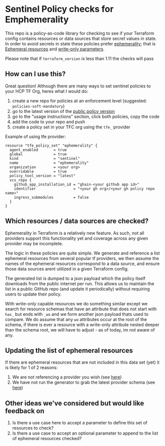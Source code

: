 # Sentinel Policy checks for Emphemerality

This repo is a policy-as-code library for checking to see if your Terraform config contains resources or data sources that store secret values in state. In order to avoid secrets in state these policies prefer [ephemerality](https://www.hashicorp.com/en/blog/ephemeral-values-in-terraform); that is [Ephemeral resources](https://developer.hashicorp.com/terraform/language/resources/ephemeral) and [write-only parameters](https://developer.hashicorp.com/terraform/language/resources/ephemeral/write-only).

Please note that if `terraform_version` is less than 1.11 the checks will pass

## How can I use this?

Great question! Although there are many ways to set sentinel policies to your HCP TF Org, heres what I would do:
1. create a new repo for policies at an enforcement level (suggested: `policies-soft-mandatory`)
2. go to the latest version of the [public policy version](https://registry.terraform.io/policies/drewmullen/ephemerality/0.0.2)
3. go to the "usage instructions" section, click both policies, copy the code
4. add the code to your repo and push
5. create a policy set in your TFC org using the `tfe_` provider

Example of using tfe provider:
```hcl
resource "tfe_policy_set" "ephemerality" {
  agent_enabled       = true
  global              = true
  kind                = "sentinel"
  name                = "ephemerality"
  organization        = <your org>
  overridable         = true
  policy_tool_version = "latest"
  vcs_repo {
    github_app_installation_id = "ghain-<your github app id>"
    identifier                 = "<your gh org>/<your gh policy repo name>"
    ingress_submodules         = false
  }
}
```

## Which resources / data sources are checked?

Ephemerality in Terraform is a relatively new feature. As such, not all providers support this functionality yet and coverage across any given provider may be incomplete. 

The logic in these policies are quite simple. We generate and reference a list ephemeral resources from several popular tf providers, we then assume the names of the ephemeral resources correspond to a data source, and ensure those data sources arent utilized in a given Terraform config. 

The generated list is dumped to a json payload which the policy itself downloads from the public internet per run. This allows us to maintain the list in a public GitHub repo (and update it periodically) without requiring users to update their policy.

With write-only capable resources we do something similar except we search for resource schemas that have an attribute that does not start with `has_` but ends with `_wo` and we form another json payload thats used to compare. We do assume that any `wo` attributes occur at the root of the schema, if there is ever a resource with a write-only attribute nested deeper than the schema root, we will have to adjust - as of today, im not aware of any.

## Updating the list of ephemeral resources

If there are ephemeral resources that are not included in this data set (yet) it is likely for 1 of 2 reasons:
1. We are not referencing a provider you wish (see [here](https://github.com/drewmullen/policy-library-tfe-terraform/blob/main/generators/ephemeral_resources/providers.tf))
1. We have not run the generator to grab the latest provider schema (see [here](https://github.com/drewmullen/policy-library-tfe-terraform/tree/main/data))


## Other ideas we've considered but would like feedback on

1. Is there a use case here to accept a parameter to define this set of resources to check?
1. Is there a use case to accept an optional parameter to append to the list of ephemeral resources checked?